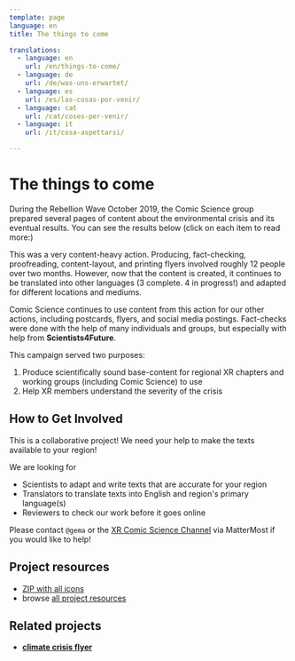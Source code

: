 ```yaml
---
template: page
language: en
title: The things to come

translations:
  - language: en
    url: /en/things-to-come/
  - language: de
    url: /de/was-uns-erwartet/
  - language: es
    url: /es/las-cosas-por-venir/
  - language: cat
    url: /cat/coses-per-venir/
  - language: it
    url: /it/cosa-aspettarsi/

---
```


# The things to come

During the Rebellion Wave October 2019, the Comic Science group prepared several pages of content about the environmental crisis and its eventual results. You can see the results below (click on each item to read more:)

<!-- @template "things-to-come-nav" -->

This was a very content-heavy action. Producing, fact-checking, proofreading, content-layout, and printing flyers involved roughly 12 people over two months. However, now that the content is created, it continues to be translated into other languages (3 complete. 4 in progress!) and adapted for different locations and mediums.

Comic Science continues to use content from this action for our other actions, including postcards, flyers, and social media postings. Fact-checks were done with the help of many individuals and groups, but especially with help from **Scientists4Future**.

This campaign served two purposes:

1. Produce scientifically sound base-content for regional XR chapters and working groups (including Comic Science) to use
2. Help XR members understand the severity of the crisis

## How to Get Involved

This is a collaborative project! We need your help to make the texts available to your region!

We are looking for

* Scientists to adapt and write texts that are accurate for your region
* Translators to translate texts into English and region's primary language(s)
* Reviewers to check our work before it goes online

Please contact `@gema` or the [XR Comic Science Channel](https://organise.earth/xrdeutschland/channels/comic_science) via MatterMost if you would like to help!

## Project resources

* [ZIP with all icons](https://resources.xrscience.earth/projects/things-to-come/svg/all-icons.zip)
* browse [all project resources](https://resources.xrscience.earth/projects/things-to-come/)

## Related projects

* **[climate crisis flyer](/en/climate-crisis-flyer)**
